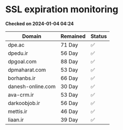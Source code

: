 # SSL expiration monitoring

**Checked on 2024-01-04 04:24**

| Domain | Remained | Status       |
|--------|----------|--------------|
| dpe.ac     | 71 Day   | ✅ |
| dpedu.ir     | 56 Day   | ✅ |
| dpgoal.com     | 88 Day   | ✅ |
| dpmaharat.com     | 53 Day   | ✅ |
| borhanbs.ir     | 66 Day   | ✅ |
| danesh-online.com     | 30 Day   | ✅ |
| ava-crm.ir     | 53 Day   | ✅ |
| darkoobjob.ir     | 56 Day   | ✅ |
| mettis.ir     | 46 Day   | ✅ |
| liaan.ir     | 39 Day   | ✅ |
